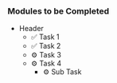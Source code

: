 ### Modules to be Completed

- Header
    - ✅ Task 1
    - ✅ Task 2
    - ⚙️  Task 3
    - ⚙️  Task 4
        - ⚙️ Sub Task